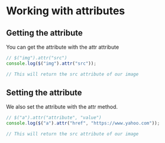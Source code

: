 <!-- @format -->

# Working with attributes

## Getting the attribute

You can get the attribute with the attr attribute

```js
// $("img").attr("src")
console.log($("img").attr("src"));

// This will return the src attribute of our image
```

## Setting the attribute

We also set the attribute with the attr method.

```js
// $("a").attr("attribute", "value")
console.log($("a").attr("href", "https://www.yahoo.com"));

// This will return the src attribute of our image
```

